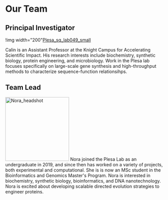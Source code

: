 # Our Team

## Principal Investigator
!img width="200"[Plesa_sq_lab049_small](https://user-images.githubusercontent.com/59736592/129622592-6cb1ecbd-e1d9-4a34-85ec-0f04a840d360.jpg)


Calin is an Assistant Professor at the Knight Campus for Accelerating Scientific Impact. His research interests include biochemistry, synthetic biology, protein engineering, and microbiology. Work in the Plesa lab focuses specifically on large-scale gene synthesis and high-throughput methods to characterize sequence-function relationsihps.

## Team Lead
<img width="200" alt="Nora_headshot" src="https://user-images.githubusercontent.com/59736592/128743453-f2cc5542-29c5-43c2-8666-73b0c6041c70.png">
Nora joined the Plesa Lab as an undergraduate in 2019, and since then has worked on a variety of projects, both experimental and computational. She is is now an MSc student in the Bioinformatics and Genomics Master's Program. Nora is interested in biochemistry, synthetic biology, bioinformatics, and DNA nanotechnology. Nora is excited about developing scalable directed evolution strategies to engineer proteins.







